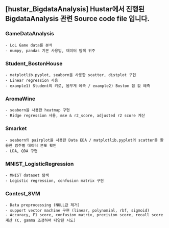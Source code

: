 **[hustar_BigdataAnalysis]**
Hustar에서 진행된 BigdataAnalysis 관련 Source code file 입니다.
---

### GameDataAnalysis
	- LoL Game data를 분석
	- numpy, pandas 기본 사용법, 데이터 탐색 위주
### Student_BostonHouse
	- matplotlib.pyplot, seaborn을 사용한 scatter, distplot 구현
	- Linear regression 사용
	- example1) Student의 키로, 몸무게 예측 / example2) Boston 집 값 예측
### AromaWine
	- seaborn을 사용한 heatmap 구현
	- Ridge regression 사용, mse & r2_score, adjusted r2 score 계산
### Smarket
	- seaborn의 pairplot을 사용한 Data EDA / matplotlib.pyplot의 scatter를 활용한 범주별 데이터 분포 확인
	- LDA, QDA 구현
### MNIST_LogisticRegression
	- MNIST dataset 탐색
	- Logistic regression, confusion matrix 구현
### Contest_SVM
	- Data preprocessing (NULL값 제거)
	- support vector machine 구현 (linear, polynomial, rbf, sigmoid)
	- Accuracy, F1 score, confusion matrix, precision score, recall score 계산 (C, gamma 조정하며 다양한 시도)
